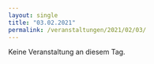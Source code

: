 ```yaml
---
layout: single
title: "03.02.2021"
permalink: /veranstaltungen/2021/02/03/
---
```


Keine Veranstaltung an diesem Tag.
